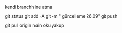 

kendi branchh ine atma 

git status 
git add -A 
git -m " güncelleme 26.09"
git push 


git pull origin main
oku
yakup